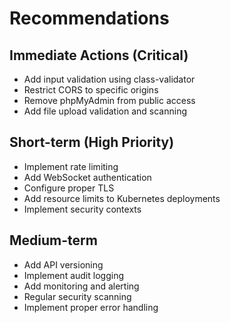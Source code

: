 # Recommendations

## Immediate Actions (Critical)
- Add input validation using class-validator
- Restrict CORS to specific origins
- Remove phpMyAdmin from public access
- Add file upload validation and scanning

## Short-term (High Priority)
- Implement rate limiting
- Add WebSocket authentication
- Configure proper TLS
- Add resource limits to Kubernetes deployments
- Implement security contexts

## Medium-term
- Add API versioning
- Implement audit logging
- Add monitoring and alerting
- Regular security scanning
- Implement proper error handling